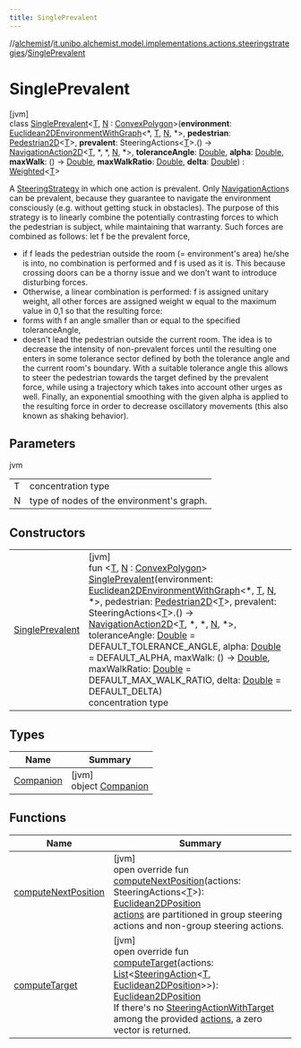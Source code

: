 ```yaml
---
title: SinglePrevalent
---
```

//[alchemist](../../../index.html)/[it.unibo.alchemist.model.implementations.actions.steeringstrategies](../index.html)/[SinglePrevalent](index.html)



# SinglePrevalent



[jvm]\
class [SinglePrevalent](index.html)<[T](index.html), [N](index.html) : [ConvexPolygon](../../it.unibo.alchemist.model.interfaces.geometry.euclidean2d/-convex-polygon/index.html)>(**environment**: [Euclidean2DEnvironmentWithGraph](../../it.unibo.alchemist.model.interfaces.environments/-euclidean2-d-environment-with-graph/index.html)<*, [T](index.html), [N](index.html), *>, **pedestrian**: [Pedestrian2D](../../it.unibo.alchemist.model.interfaces/-pedestrian2-d/index.html)<[T](index.html)>, **prevalent**: SteeringActions<[T](index.html)>.() -> [NavigationAction2D](../../it.unibo.alchemist.model.interfaces/index.html#-517309547%2FClasslikes%2F-134779887)<[T](index.html), *, *, [N](index.html), *>, **toleranceAngle**: [Double](https://kotlinlang.org/api/latest/jvm/stdlib/kotlin/-double/index.html), **alpha**: [Double](https://kotlinlang.org/api/latest/jvm/stdlib/kotlin/-double/index.html), **maxWalk**: () -> [Double](https://kotlinlang.org/api/latest/jvm/stdlib/kotlin/-double/index.html), **maxWalkRatio**: [Double](https://kotlinlang.org/api/latest/jvm/stdlib/kotlin/-double/index.html), **delta**: [Double](https://kotlinlang.org/api/latest/jvm/stdlib/kotlin/-double/index.html)) : [Weighted](../-weighted/index.html)<[T](index.html)> 

A [SteeringStrategy](../../it.unibo.alchemist.model.interfaces/-steering-strategy/index.html) in which one action is prevalent. Only [NavigationAction](../../it.unibo.alchemist.model.interfaces/-navigation-action/index.html)s can be prevalent, because they guarantee to navigate the environment consciously (e.g. without getting stuck in obstacles). The purpose of this strategy is to linearly combine the potentially contrasting forces to which the pedestrian is subject, while maintaining that warranty. Such forces are combined as follows: let f be the prevalent force,



<ul><li>if f leads the pedestrian outside the room (= environment's area) he/she is into, no combination is performed and f is used as it is. This because crossing doors can be a thorny issue and we don't want to introduce disturbing forces.</li><li>Otherwise, a linear combination is performed: f is assigned unitary weight, all other forces are assigned weight w equal to the maximum value in 0,1 so that the resulting force:</li><li>forms with f an angle smaller than or equal to the specified toleranceAngle,</li><li>doesn't lead the pedestrian outside the current room. The idea is to decrease the intensity of non-prevalent forces until the resulting one enters in some tolerance sector defined by both the tolerance angle and the current room's boundary. With a suitable tolerance angle this allows to steer the pedestrian towards the target defined by the prevalent force, while using a trajectory which takes into account other urges as well. Finally, an exponential smoothing with the given alpha is applied to the resulting force in order to decrease oscillatory movements (this also known as shaking behavior).</li></ul>



## Parameters


jvm

| | |
|---|---|
| T | concentration type |
| N | type of nodes of the environment's graph. |



## Constructors


| | |
|---|---|
| [SinglePrevalent](-single-prevalent.html) | [jvm]<br>fun <[T](index.html), [N](index.html) : [ConvexPolygon](../../it.unibo.alchemist.model.interfaces.geometry.euclidean2d/-convex-polygon/index.html)> [SinglePrevalent](-single-prevalent.html)(environment: [Euclidean2DEnvironmentWithGraph](../../it.unibo.alchemist.model.interfaces.environments/-euclidean2-d-environment-with-graph/index.html)<*, [T](index.html), [N](index.html), *>, pedestrian: [Pedestrian2D](../../it.unibo.alchemist.model.interfaces/-pedestrian2-d/index.html)<[T](index.html)>, prevalent: SteeringActions<[T](index.html)>.() -> [NavigationAction2D](../../it.unibo.alchemist.model.interfaces/index.html#-517309547%2FClasslikes%2F-134779887)<[T](index.html), *, *, [N](index.html), *>, toleranceAngle: [Double](https://kotlinlang.org/api/latest/jvm/stdlib/kotlin/-double/index.html) = DEFAULT_TOLERANCE_ANGLE, alpha: [Double](https://kotlinlang.org/api/latest/jvm/stdlib/kotlin/-double/index.html) = DEFAULT_ALPHA, maxWalk: () -> [Double](https://kotlinlang.org/api/latest/jvm/stdlib/kotlin/-double/index.html), maxWalkRatio: [Double](https://kotlinlang.org/api/latest/jvm/stdlib/kotlin/-double/index.html) = DEFAULT_MAX_WALK_RATIO, delta: [Double](https://kotlinlang.org/api/latest/jvm/stdlib/kotlin/-double/index.html) = DEFAULT_DELTA)<br>concentration type |


## Types


| Name | Summary |
|---|---|
| [Companion](-companion/index.html) | [jvm]<br>object [Companion](-companion/index.html) |


## Functions


| Name | Summary |
|---|---|
| [computeNextPosition](compute-next-position.html) | [jvm]<br>open override fun [computeNextPosition](compute-next-position.html)(actions: SteeringActions<[T](index.html)>): [Euclidean2DPosition](../../it.unibo.alchemist.model.implementations.positions/-euclidean2-d-position/index.html)<br>[actions](compute-next-position.html) are partitioned in group steering actions and non-group steering actions. |
| [computeTarget](../-weighted/compute-target.html) | [jvm]<br>open override fun [computeTarget](../-weighted/compute-target.html)(actions: [List](https://kotlinlang.org/api/latest/jvm/stdlib/kotlin.collections/-list/index.html)<[SteeringAction](../../it.unibo.alchemist.model.interfaces/-steering-action/index.html)<[T](index.html), [Euclidean2DPosition](../../it.unibo.alchemist.model.implementations.positions/-euclidean2-d-position/index.html)>>): [Euclidean2DPosition](../../it.unibo.alchemist.model.implementations.positions/-euclidean2-d-position/index.html)<br>If there's no [SteeringActionWithTarget](../../it.unibo.alchemist.model.interfaces/-steering-action-with-target/index.html) among the provided [actions](../-weighted/compute-target.html), a zero vector is returned. |

